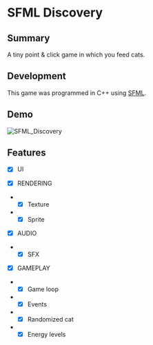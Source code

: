 # SFML Discovery
## Summary

A tiny point & click game in which you feed cats.

## Development

This game was programmed in C++ using [SFML](https://www.sfml-dev.org/index.php).

## Demo

![SFML_Discovery](https://github.com/user-attachments/assets/f80e7339-ffba-4d09-8cb7-70e303c61ef9)

## Features  

- [x] UI

- [x] RENDERING
- - [x] Texture
- - [x] Sprite

- [x] AUDIO
- - [x] SFX

- [x] GAMEPLAY
- - [x] Game loop
- - [x] Events
- - [x] Randomized cat
- - [x] Energy levels  
